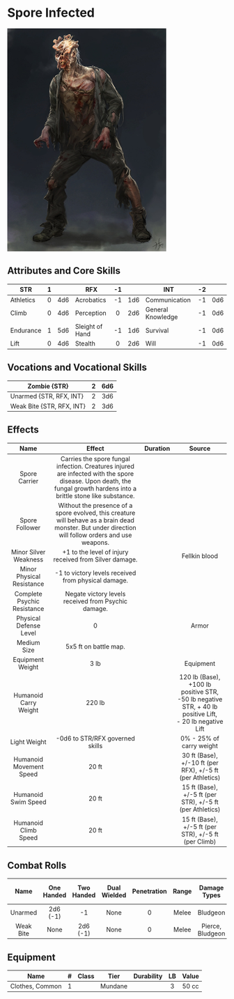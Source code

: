 # Spore Infected

![img](SporeInfected.png)

## Attributes and Core Skills

| STR       | 1 |    | RFX             | -1 |    | INT               | -2 |    |
| --------- | :-: | :-: | --------------- | :-: | :-: | ----------------- | :-: | :-: |
| Athletics | 0 | 4d6 | Acrobatics      | -1 | 1d6 | Communication     | -1 | 0d6 |
| Climb     | 0 | 4d6 | Perception      | 0 | 2d6 | General Knowledge | -1 | 0d6 |
| Endurance | 1 | 5d6 | Sleight of Hand | -1 | 1d6 | Survival          | -1 | 0d6 |
| Lift      | 0 | 4d6 | Stealth         | 0 | 2d6 | Will              | -1 | 0d6 |

## Vocations and Vocational Skills

| Zombie {STR}              | 2 | 6d6 |
| ------------------------- | :-: | :-: |
| Unarmed {STR, RFX, INT}   | 2 | 3d6 |
| Weak Bite {STR, RFX, INT} | 2 | 3d6 |

## Effects

|            Name            |                                                                                Effect                                                                                | Duration |                                                       Source                                                       |
| :-------------------------: | :-------------------------------------------------------------------------------------------------------------------------------------------------------------------: | :------: | :-----------------------------------------------------------------------------------------------------------------: |
|        Spore Carrier        | Carries the spore fungal infection. Creatures injured are infected with the spore disease. Upon death, the fungal growth hardens into a brittle stone like substance. |          |                                                                                                                    |
|       Spore Follower       |          Without the presence of a spore evolved, this creature will behave as a brain dead monster. But under direction will follow orders and use weapons.          |          |                                                                                                                    |
|    Minor Silver Weakness    |                                                        +1 to the level of injury received from Silver damage.                                                        |          |                                                    Fellkin blood                                                    |
|  Minor Physical Resistance  |                                                         -1 to victory levels received from physical damage.                                                         |          |                                                                                                                    |
| Complete Psychic Resistance |                                                         Negate victory levels received from  Psychic damage.                                                         |          |                                                                                                                    |
|   Physical Defense Level   |                                                                                   0                                                                                   |          |                                                        Armor                                                        |
|         Medium Size         |                                                                         5x5 ft on battle map.                                                                         |          |                                                                                                                    |
|      Equipment Weight      |                                                                                 3 lb                                                                                 |          |                                                      Equipment                                                      |
|    Humanoid Carry Weight    |                                                                                220 lb                                                                                |          | 120 lb (Base), +100 lb positive STR,<br />-50 lb negative STR, + 40 lb positive Lift,<br />- 20 lb negative Lift |
|        Light Weight        |                                                                    -0d6 to STR/RFX governed skills                                                                    |          |                                              0% - 25% of carry weight                                              |
|   Humanoid Movement Speed   |                                                                                 20 ft                                                                                 |          |                              30 ft (Base), +/-10 ft (per RFX), +/-5 ft (per Athletics)                              |
|     Humanoid Swim Speed     |                                                                                 20 ft                                                                                 |          |                              15 ft (Base), +/-5 ft (per STR), +/-5 ft (per Athletics)                              |
|    Humanoid Climb Speed    |                                                                                 20 ft                                                                                 |          |                                15 ft (Base), +/-5 ft (per STR), +/-5 ft (per Climb)                                |

## Combat Rolls

|   Name   | One<br />Handed | Two<br />Handed | Dual<br />Wielded | Penetration | Range | Damage<br />Types | Engageable<br />Opponents | Area Of<br />Effect | Resource<br />Class |
| :-------: | :-------------: | :-------------: | :---------------: | :---------: | :---: | :---------------: | :-----------------------: | :-----------------: | :-----------------: |
|  Unarmed  |  2d6<br />(-1)  |       -1       |       None       |      0      | Melee |     Bludgeon     |           Rapid           |        None        |        None        |
| Weak Bite |      None      | 2d6<br />(-1) |       None       |      0      | Melee | Pierce, Bludgeon |             1             |        None        |        None        |

## Equipment

| Name            | # | Class |  Tier  | Durability | LB | Value |
| --------------- | :-: | :---: | :-----: | :--------: | :-: | :---: |
| Clothes, Common | 1 |      | Mundane |            | 3 | 50 cc |
